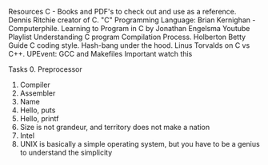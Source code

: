 Resources
C - Books and PDF's to check out and use as a reference.
Dennis Ritchie creator of C.
"C" Programming Language: Brian Kernighan - Computerphile.
Learning to Program in C by Jonathan Engelsma Youtube Playlist
Understanding C program Compilation Process.
Holberton Betty Guide C coding style.
Hash-bang under the hood.
Linus Torvalds on C vs C++.
UPEvent: GCC and Makefiles Important watch this

Tasks
0. Preprocessor
1. Compiler
2. Assembler
3. Name
4. Hello, puts
5. Hello, printf
6. Size is not grandeur, and territory does not make a nation
7. Intel
8. UNIX is basically a simple operating system, but you have to be a genius to understand the simplicity